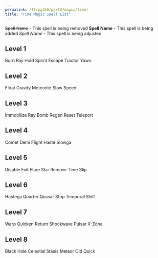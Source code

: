 ```yaml
---
permalink: /ffrpg350/part3/magic/time/
title: "Time Magic Spell List"
---
```


~~Spell Name~~ - This spell is being removed
**Spell Name** - This spell is being added
_Spell Name_ - This spell is being adjusted

## Level 1

Burn Ray
Hold
Sprint
Escape
Tractor
Yawn

## Level 2

Float
Gravity
Meteorite
Slow
Speed

## Level 3

Immobilize
Ray Bomb
Regen
Reset
Teleport

## Level 4

Comet
Demi
Flight
Haste
Slowga

## Level 5

Disable
Exit
Flare Star
Remove
Time Slip

## Level 6

Hastega
Quarter
Quasar
Stop
Temporal Shift

## Level 7

Warp
Quicken
Return
Shockwave Pulsar
X-Zone

## Level 8

Black Hole
Celestial Stasis
Meteor
Old
Quick
